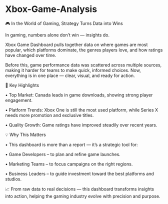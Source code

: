 # Xbox-Game-Analysis

🎮 In the World of Gaming, Strategy Turns Data into Wins

In gaming, numbers alone don’t win — insights do.

Xbox Game Dashboard pulls together data on where games are most popular, which platforms dominate, the genres players love, and how ratings have changed over time.

Before this, game performance data was scattered across multiple sources, making it harder for teams to make quick, informed choices. Now, everything is in one place — clear, visual, and ready for action.


📌 Key Highlights

• Top Market: Canada leads in game downloads, showing strong player engagement.

• Platform Trends: Xbox One is still the most used platform, while Series X needs more promotion and exclusive titles.

• Quality Growth: Game ratings have improved steadily over recent years.


💡 Why This Matters

• This dashboard is more than a report — it’s a strategic tool for:
 
• Game Developers – to plan and refine game launches.

• Marketing Teams – to focus campaigns on the right regions.

• Business Leaders – to guide investment toward the best platforms and studios.

📈 From raw data to real decisions — this dashboard transforms insights into action, helping the gaming industry evolve with precision and purpose. 
